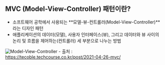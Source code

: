 ## MVC (Model-View-Controller) 패턴이란?
- 소프트웨어 공학에서 사용되는 **모델-뷰-컨트롤러(Model-View-Controller)**라는 디자인 패턴
- 애플리케이션의 데이터(모델), 사용자 인터페이스(뷰), 그리고 데이터와 뷰 사이의 논리 및 흐름을 제어하는(컨트롤러) 세 부분으로 나누는 방법

![Model-View-Controller](https://tecoble.techcourse.co.kr/static/c73f913a7c220ec8cb3ee9a8579468b4/73a7d/mvc.avif)
        - 출처 : https://tecoble.techcourse.co.kr/post/2021-04-26-mvc/
